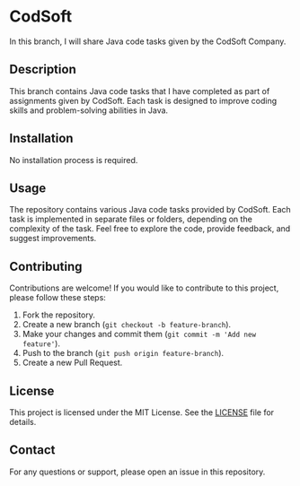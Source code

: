 # CodSoft

In this branch, I will share Java code tasks given by the CodSoft Company.

## Description

This branch contains Java code tasks that I have completed as part of assignments given by CodSoft. Each task is designed to improve coding skills and problem-solving abilities in Java.

## Installation

No installation process is required.

## Usage

The repository contains various Java code tasks provided by CodSoft. Each task is implemented in separate files or folders, depending on the complexity of the task. Feel free to explore the code, provide feedback, and suggest improvements.

## Contributing

Contributions are welcome! If you would like to contribute to this project, please follow these steps:
1. Fork the repository.
2. Create a new branch (`git checkout -b feature-branch`).
3. Make your changes and commit them (`git commit -m 'Add new feature'`).
4. Push to the branch (`git push origin feature-branch`).
5. Create a new Pull Request.

## License

This project is licensed under the MIT License. See the [LICENSE](LICENSE) file for details.

## Contact

For any questions or support, please open an issue in this repository.
